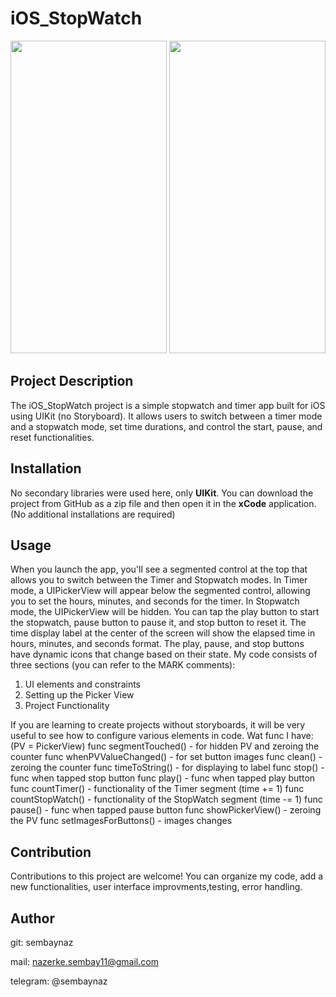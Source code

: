 # iOS_StopWatch
<img width = "250" height = "500" src = "https://github.com/sembaynaz/iOS_StopWatch/assets/96616194/b92e630e-7710-43b4-b49b-53ea0af173f4">
<img width = "250" height = "500" src = "https://github.com/sembaynaz/iOS_StopWatch/assets/96616194/da910229-7c28-460f-85de-cfb0a302e6ce">

## Project Description
The iOS_StopWatch project is a simple stopwatch and timer app built for iOS using UIKit (no Storyboard). It allows users to switch between a timer mode and a stopwatch mode, set time durations, and control the start, pause, and reset functionalities.

## Installation
No secondary libraries were used here, only **UIKit**. You can download the project from GitHub as a zip file and then open it in the **xCode** application. (No additional installations are required)

## Usage

When you launch the app, you'll see a segmented control at the top that allows you to switch between the Timer and Stopwatch modes.
In Timer mode, a UIPickerView will appear below the segmented control, allowing you to set the hours, minutes, and seconds for the timer.
In Stopwatch mode, the UIPickerView will be hidden. You can tap the play button to start the stopwatch, pause button to pause it, and stop button to reset it.
The time display label at the center of the screen will show the elapsed time in hours, minutes, and seconds format.
The play, pause, and stop buttons have dynamic icons that change based on their state.
My code consists of three sections (you can refer to the MARK comments):
1. UI elements and constraints
2. Setting up the Picker View
3. Project Functionality

If you are learning to create projects without storyboards, it will be very useful to see how to configure various elements in code.
Wat func I have: (PV = PickerView)
func segmentTouched() - for hidden PV and zeroing the counter
func whenPVValueChanged() - for set button images
func clean() - zeroing the counter
func timeToString() - for displaying to label
func stop() - func when tapped stop button
func play() - func when tapped play button
func countTimer() - functionality of the Timer segment (time += 1)
func countStopWatch() - functionality of the StopWatch segment (time -= 1)
func pause() - func when tapped pause button
func showPickerView() - zeroing the PV
func setImagesForButtons() - images changes


## Contribution
Contributions to this project are welcome!
You can organize my code, add a new functionalities, user interface improvments,testing, error handling. 

## Author
git: sembaynaz

mail: nazerke.sembay11@gmail.com 

telegram: @sembaynaz
